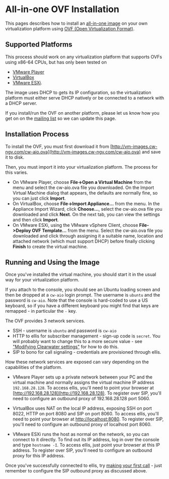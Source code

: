 # All-in-one OVF Installation

This pages describes how to install an [all-in-one image](All_in_one_Images) on your own virtualization platform using [OVF (Open Virtualization Format)](http://dmtf.org/standards/ovf).

## Supported Platforms

This process should work on any virtualization platform that supports OVFs using x86-64 CPUs, but has only been tested on

*   [VMware Player](http://www.vmware.com/products/player/)
*   [VirtualBox](https://www.virtualbox.org/)
*   [VMware ESXi](http://www.vmware.com/products/vsphere-hypervisor/overview.html).

The image uses DHCP to gets its IP configuration, so the virtualization platform must either serve DHCP natively or be connected to a network with a DHCP server.

If you install/run the OVF on another platform, please let us know how you get on on the [mailing list](http://lists.projectclearwater.org/listinfo/clearwater) so we can update this page.

## Installation Process

To install the OVF, you must first download it from [http://vm-images.cw-ngv.com/cw-aio.ova](http://vm-images.cw-ngv.com/cw-aio.ova) and save it to disk.

Then, you must import it into your virtualization platform.  The process for this varies.

*   On VMware Player, choose **File->Open a Virtual Machine** from the menu and select the cw-aio.ova file you downloaded.  On the Import Virtual Machine dialog that appears, the defaults are normally fine, so you can just click **Import**.
*   On VirtualBox, choose **File->Import Appliance...** from the menu.  In the Appliance Import Wizard, click **Choose...**, select the cw-aio.ova file you downloaded and click **Next**.  On the next tab, you can view the settings and then click **Import**.
*   On VMware ESXi, using the VMware vSphere Client, choose **File->Deploy OVF Template...** from the menu.  Select the cw-aio.ova file you downloaded and click through assigning it a suitable name, location and attached network (which must support DHCP) before finally clicking **Finish** to create the virtual machine.

## Running and Using the Image

Once you've installed the virtual machine, you should start it in the usual way for your virtualization platform.

If you attach to the console, you should see an Ubuntu loading screen and then be dropped at a `cw-aio` login prompt.  The username is `ubuntu` and the password is `cw-aio`.  Note that the console is hard-coded to use a US keyboard, so if you have a different keyboard you might find that keys are remapped - in particular the `-` key.

The OVF provides 3 network services.

*   SSH - username is `ubuntu` and password is `cw-aio`
*   HTTP to ellis for subscriber management - sign-up code is `secret`. You will probably want to change this to a more secure value - see ["Modifying Clearwater settings"](Modifying_Clearwater_settings) for how to do this.
*   SIP to bono for call signaling - credentials are provisioned through ellis.

How these network services are exposed can vary depending on the capabilities of the platform.

*   VMware Player sets up a private network between your PC and the virtual machine and normally assigns the virtual machine IP address `192.168.28.128`.  To access ellis, you'll need to point your browser at [http://192.168.28.128](http://192.168.28.128).  To register over SIP, you'll need to configure an outbound proxy of 192.168.28.128 port 5060.

*   VirtualBox uses NAT on the local IP address, exposing SSH on port 8022, HTTP on port 8080 and SIP on port 8060.  To access ellis, you'll need to point your browser at [http://localhost:8080](http://localhost:8080).  To register over SIP, you'll need to configure an outbound proxy of localhost port 8060.

*   VMware ESXi runs the host as normal on the network, so you can connect to it directly.  To find out its IP address, log in over the console and type `hostname -I`.  To access ellis, just point your browser at this IP address.  To register over SIP, you'll need to configure an outbound proxy for this IP address.

Once you've successfully connected to ellis, try [making your first call](Making_your_first_call) - just remember to configure the SIP outbound proxy as discussed above.
